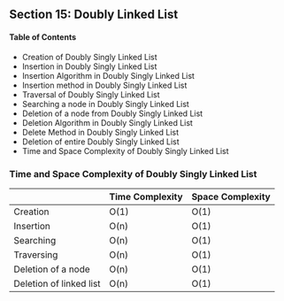 ## Section 15: Doubly Linked List

#### Table of Contents
- Creation of Doubly Singly Linked List
- Insertion in Doubly Singly Linked List
- Insertion Algorithm in Doubly Singly Linked List
- Insertion method in Doubly Singly Linked List
- Traversal of Doubly Singly Linked List
- Searching a node in Doubly Singly Linked List
- Deletion of a node from Doubly Singly Linked List
- Deletion Algorithm in Doubly Singly Linked List
- Delete Method in Doubly Singly Linked List
- Deletion of entire Doubly Singly Linked List
- Time and Space Complexity of Doubly Singly Linked List

### Time and Space Complexity of Doubly Singly Linked List
|                         | Time Complexity  | Space Complexity |
|-------------------------|------------------|------------------|
| Creation                | O(1)             | O(1)             |
| Insertion               | O(n)             | O(1)             |
| Searching               | O(n)             | O(1)             |
| Traversing              | O(n)             | O(1)             |
| Deletion of a node      | O(n)             | O(1)             |
| Deletion of linked list | O(n)             | O(1)             |